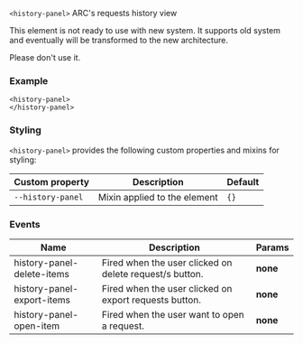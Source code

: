
`<history-panel>` ARC's requests history view

This element is not ready to use with new system. It supports old system
and eventually will be transformed to the new architecture.

Please don't use it.

### Example
```
<history-panel>
</history-panel>
```

### Styling
`<history-panel>` provides the following custom properties and mixins for styling:

Custom property | Description | Default
----------------|-------------|----------
`--history-panel` | Mixin applied to the element | `{}`



### Events
| Name | Description | Params |
| --- | --- | --- |
| history-panel-delete-items | Fired when the user clicked on delete request/s button. | __none__ |
| history-panel-export-items | Fired when the user clicked on export requests button. | __none__ |
| history-panel-open-item | Fired when the user want to open a request. | __none__ |

